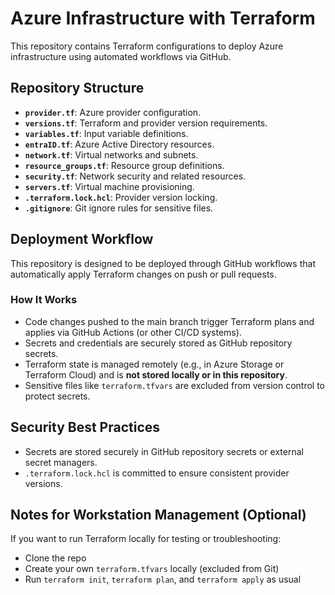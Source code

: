 # Azure Infrastructure with Terraform

This repository contains Terraform configurations to deploy Azure infrastructure using automated workflows via GitHub.


## Repository Structure

- **`provider.tf`**: Azure provider configuration.
- **`versions.tf`**: Terraform and provider version requirements.
- **`variables.tf`**: Input variable definitions.
- **`entraID.tf`**: Azure Active Directory resources.
- **`network.tf`**: Virtual networks and subnets.
- **`resource_groups.tf`**: Resource group definitions.
- **`security.tf`**: Network security and related resources.
- **`servers.tf`**: Virtual machine provisioning.
- **`.terraform.lock.hcl`**: Provider version locking.
- **`.gitignore`**: Git ignore rules for sensitive files.


## Deployment Workflow

This repository is designed to be deployed through GitHub workflows that automatically apply Terraform changes on push or pull requests.

### How It Works

- Code changes pushed to the main branch trigger Terraform plans and applies via GitHub Actions (or other CI/CD systems).
- Secrets and credentials are securely stored as GitHub repository secrets.
- Terraform state is managed remotely (e.g., in Azure Storage or Terraform Cloud) and is **not stored locally or in this repository**.
- Sensitive files like `terraform.tfvars` are excluded from version control to protect secrets.

## Security Best Practices

- Secrets are stored securely in GitHub repository secrets or external secret managers.
- `.terraform.lock.hcl` is committed to ensure consistent provider versions.


## Notes for Workstation Management (Optional)

If you want to run Terraform locally for testing or troubleshooting:

- Clone the repo
- Create your own `terraform.tfvars` locally (excluded from Git)
- Run `terraform init`, `terraform plan`, and `terraform apply` as usual